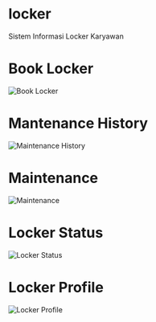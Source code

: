 # locker
 Sistem Informasi Locker Karyawan


# Book Locker #
![Book Locker](https://lh3.googleusercontent.com/i9eLPVi0g3gOahHRRD40bsgSv0LBGIi4SXmMuCOh7DgPSfXs46BV9Iq8l-5_8sPodgi4PghTxQJSw9Elq6J_jGZWht3pWNJtTOv4OiG9zIWWOiHTbsUfXIiF3_1GZSUkA-yBnyVpQoJ7A_bIHkKmXVonSdMYvkfB0rUl7U5oKBVCrIUtGO_4tpYd6N-QtFqwHnghdvPUofALhtJ9Kzw3WyUvQttRymJXSWOEDoFi23cehYc4Ulk4-7MZN9RZcfX18WlwPqUpYPAyKlNFrNDfhyI_2iFExHQqqnJg-qZLYwDo3zN2wcxh9h_LLhEvdV1QlUoRPQ2vi88aob0BHxszkuQPYfGmqUisUzM50SPPqUNMe88GWjfcT9uOoeDZyacwJZYnuU7Z9EF5uBMphZj2IeRcq8uMxawxXbQFwKMMbNm_KB4S-P9LfqcV-XIBxJHqf7IE0zaQI8PG3522xBGGBv1sLhGMMwGDQR6MG_k3P3qvLzijI4nEPEkgSEvZcZ3flmasSZFiSrFZHTRnzF6vl8GwsndfGmzDhi5MsHqTLUKVZbQkXX0iv2dEyEoCjVoYcG6P511Wr_ZsVJQFp0nB1_dWvnIF_ykA33XrSb7BAE9q6vYj8Vx0oceWr41TMtXMPjFS4ZkMkMDKide5kXTwrRTc__667U5AI83eDqHgG0GDXS0SY1g_QhB2r_p8rg=w1049-h550-no?authuser=0)

# Mantenance History #
![Maintenance History](https://lh3.googleusercontent.com/XYCT5C7D4x9fYqpW6bvH3BUCCmVnsNobL2RI83snX8j2vXNwKdDwWn-uNtxS6RGGzJU2lTgTB9UtLp145fapGqYfHfv6O0P-7oVeUjtZdf4akp3TXe6MV5hJkVswhivVyrIIwR7tihfCPGwGOhvIlq0lOxWRoT58FNeM98ucFAUiipItL9VQNLqEfeKZtSH7dI-wmXwkvAy5ygCb8SvtC3jaLZutGjPqd4LTooVfLE-5nP7xgwbBPd9Wu3IvToDgLvCC26hjUG8KpQWhcufLo_cPYkawr5zvd1Ztybi70OosxR5Ng7xoEsNIwdbmNTZ2hnTRZsma1g2OtgIfE5V8OZkX5-4x_zOKU6IxNlMVd4DUpVmIqePOA4NbZeqP3JOrOrON1xO1guWT8W3nSBnEgv-9Xx_eNyJaO2cwp5-efc-JGF1S7bfoWwBmoqFXHDkdvABdbWA9KnJ4kmGnJ24d0SWjHBWW5uDZnjsmiygjaPtQWYleUImwzjGhSz94TY1nlZnJvIvgRfQ6kW6M2r0pOxdD2b5tGsoI6RGTcpTv_y0atCZzlI3fiiFFP7_PaVeIGcrUqxO-a347z_IKjin5Zji73HiccU9iXe_bZ8f3xrpe5fOHN0kZKudr0iV-4YXbo1RzEMpBleNDjmXXPn7wAylWufKizgm2nBNEFG3g0IULSw428jqxS__sm2_37Q=w984-h360-no?authuser=0)

# Maintenance #
![Maintenance](https://lh3.googleusercontent.com/c4C0Ocw1TCqRqsdbmG4kbCNpVLM8PXVC3RaulQIDVr6dN8SYTeHMy_XIm_0lJjYigNV0J86OfR05X0rebYqhlP2Sg3dxMG8e9Po-RZQDRj7Kl6pZix1oePJtoV0g62gu-7JMRb-kAr5y14CQrGbKk6tMNGVyj96xgQdsKL3vNPDlw87v7C_V1hnY6AHJcILLdQV_lPX3kV6qrdi8y8m6V0u9NnP5qSMCLS_aT4o9CD_XfZ5Gf0PpeQJSBXsoIGeAEVi_zyWd9_aiaZ2lN-nIBupaoSIJrVRNHo4-9DSShJka3Zxk-J5Hq-ygb6n1Fkr8QM1MJf_iu_KNTw2tTd9pcTvrqBJswEfSWn52kvQZ5A-Hs0nQQvl5Kf3r8M6pvbKAa8io44PkUCqgBxMiSsYGlwnwu3N4J5Gdh66rqaX5uMit4BMui4RkmVkox4jmF81eFo2U_ZFwoMn7zrjaHOvrrieqcegpGaxdf25-L_Sy0ohHGZMsSAPEN5JdwkCCbLi73_aVPSeTIBduKERYrHjhgjgJg2g6ZKME52ikCFDr7L1j7MqNY2NtcuGaphKUAfySaMg2s6SmZ9UW3lMZj46F3kgbUBh05QmXbiclH-9ZEeRYecQGPrex9SBfiZL6eK_XikKlwShk96cXv_utjhFjmW9IldSrqL4mn97JqPJaj6ts1EMMXTRkrWKe4uQBQw=w982-h506-no?authuser=0)

# Locker Status #
![Locker Status](https://lh3.googleusercontent.com/mrCc8mgfFLoA2azks8BDYDeDVguYOZiCMHnnThgSRZqsBYnee-USxibbDRUy1UKR-uQsF9eNh7W3RkJ54rgT2mklu0_SoYsjx-s9qNZNn4fVX_2E2jXu6UpyW9hWLZEYqVhZFsTBjeZ0y4ifhOJR8pUmoLzDZu91fv_KEqpr27uqDpSFuUu_Awg44oCw4xeQLXh3jKmCuaI_5mIhA7ycRG29Xc5Czb8e3mD7wPlHKFmlwhvsUP_Gba8waFCyiipzimoeiSimnkC8l7gacM8RLPa5d5pEhYiY-WrstkWyD0dsutCT9ks6YIfjjIIjYeJ0o1NW6OQMUYvEaSR66I7iHmoYSOuwnSLWcLOlPWPd22RFJk6bSoZ7wDQivWICQAhF02q_77gJ4_ZZRI-28G_y1KO9-fqvgeJE_ZTIX1XZqv6bbfz3U9dmllm1fVgMMvTvHDO3hY2Wo0WqzggpxeqcCGfVH2tU8F6nswOFVufX87uwNWk95fmhmkwjfjLDXETGOlYI8eeunOCiWTJrAswK1zGU7jvYSnZ3b6uqr3vKUOnB_JogMMzfHr6EK0caCIkRU6xf7oXqpbZzO3I9N3ti_hzQYpIQ8cmIqx_SX19aFsRgrLsEgCV4lBGB0WtTT3xhIkqByOcMoWhPTTnG2qMD8OjHXlpkVYLEyocdLOLHi_CK6ouM-zAuCq2COAy-JQ=w1032-h283-no?authuser=0)

# Locker Profile #
![Locker Profile](https://lh3.googleusercontent.com/8SuWIaVEALGSPjrvKOKzTjeT0aMRTDOLZO3mo73msFqzV9o9Y5x__1WLbyXhGrIIL8E4RE5H3I0KJYSL8Pq_hg-zBp9a8yDUp0JIZMh8NEYUMbPnyY5_TgpJAYsQ4rItyiGZjEohxaP2VWsv8fftZXuCqcZdTZc-SMcPythZax9R8Ng5bdT-sg9vCZ9gI5Ua9wha3wb6S4UafrF7rR4PuyHLZ6E7hOi7z48J2LCGeg19x5kTKjpj263xFIvoxngNcQayuNCgq9ITY6rIfnCQXGOH6PrU2Qk2K_bsz0taCyaVDhcGTloIgaGOUyXPLSrdkulprS-uxgKRQKCy9_si-ySVkqumXE8g9waLHhad2ljtbg_utcaHISTifPy9caW7lPFfEK97_9HMji2CDhuDa9yybY_mLOkjNAJQXRSsLRyYcEwnKMcI3hi2aPjtpqM9PzprpIeEvKhTBHeNfEjR3QQoRxzN3-yhgmADhpdw78-QQyzuJjfcWcorsRJh6hGlI0o_eZ0d86si9OeXZpz66paOgZwxBDC-A_rZANS2pwy82XXYNWvTHbDt-r5XYROS_gpgAGIwANKIiuy2ca4i3pWAZolzCndFg1AyjRcXEaXMFvDHrXW6N_evqXb4UlVS4znTrJxZ9ZyROz8XYBX42_16K5gOXhpOOQDFeLa13eLEAF3ixmyG6_7xlw1LAg=w1037-h348-no?authuser=0)
